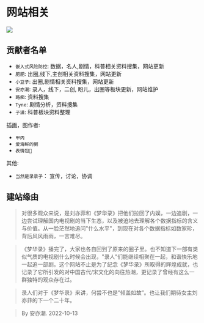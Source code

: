 # 网站相关

![](/image/lu/to-cc.jpg)


## 贡献者名单

* `嵌入式风险防控`: 数据，名人,剧情，科普相关资料搜集，网站更新
* `肥肥`: 出圈,线下,主创相关资料搜集，网站更新
* `小豆子`: 出圈,剧情相关资料搜集，网站更新
* `安亦潮`: 录人，线下，二创, 盼儿，出圈等板块更新，网站维护
* `路痴`: 资料搜集
* `Tyne`: 剧情分析，资料搜集
* `子潇`: 科普板块资料整理

插画，图作者:

* `甲丙`
* `爱海鲜的粥`
* `表情包💬`

其他:

* `当然是录录子`： 宣传，讨论，协调






## 建站缘由




> 对很多观众来说，是刘亦菲和《梦华录》把他们拉回了内娱，一边追剧，一边尝试理解国内电视剧的当下生态，以及被迫地去理解各个数据指标的含义与价值。从一脸茫然地追问"什么水平"，到现在对各个数据指标如数家珍，背后风风雨雨，一言难尽。

> 《梦华录》播完了，大家也各自回到了原来的圈子里。也不知道下一部有类似气质的电视剧什么时候会出现，"录人"们能继续相聚在一起，和谐快乐地一起追一部剧。这个网站不止是为了纪念《梦华录》所取得的辉煌成就，也记录了它所引发的对中国古代/宋文化的向往热潮，更记录了曾经有这么一群独特的观众存在过。

> 录人们对于《梦华录》来讲，何尝不也是”倾盖如故”。也让我们期待女主刘亦菲的下一个二十年。

> By 安亦潮. 2022-10-13

